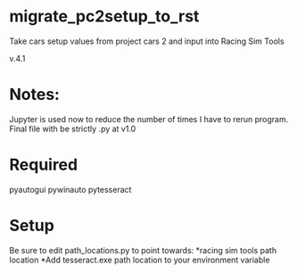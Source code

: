 # migrate_pc2setup_to_rst
 Take cars setup values from project cars 2 and input into Racing Sim Tools
 
 v.4.1
 
 # Notes:
 Jupyter is used now to reduce the number of times I have to rerun program. Final file with be strictly .py at v1.0
 
 # Required
 pyautogui
 pywinauto
 pytesseract
 
 # Setup
 Be sure to edit path_locations.py to point towards:
 *racing sim tools path location
 *Add tesseract.exe path location to your environment variable
